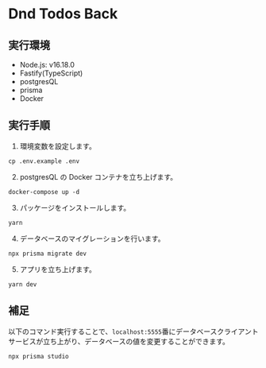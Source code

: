 # Dnd Todos Back

## 実行環境

- Node.js: v16.18.0
- Fastify(TypeScript)
- postgresQL
- prisma
- Docker

## 実行手順

1. 環境変数を設定します。

```
cp .env.example .env
```

2. postgresQL の Docker コンテナを立ち上げます。

```
docker-compose up -d
```

3. パッケージをインストールします。

```
yarn
```

4. データベースのマイグレーションを行います。

```
npx prisma migrate dev
```

5. アプリを立ち上げます。

```
yarn dev
```

## 補足

以下のコマンド実行することで、`localhost:5555`番にデータベースクライアントサービスが立ち上がり、データベースの値を変更することができます。

```
npx prisma studio
```
